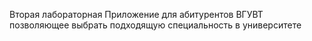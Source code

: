Вторая лабораторная
Приложение для абитурентов ВГУВТ позволяющее выбрать подходящую специальность в университете
